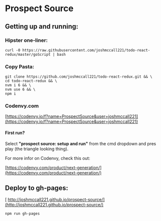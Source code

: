 # Prospect Source 


## Getting up and running: 

### Hipster one-liner:
```
curl -0 https://raw.githubusercontent.com/joshmccall221/todo-react-redux/master/goScript | bash
```

### Copy Pasta:
```
git clone https://github.com/joshmccall221/todo-react-redux.git && \
cd todo-react-redux && \
nvm i 6 && \
nvm use 6 && \
npm i
```
### Codenvy.com
[https://codenvy.io/f?name=ProspectSource&user=joshmccall221](https://codenvy.io/f?name=ProspectSource&user=joshmccall221)

#### First run? 
Select **"prospect source: setup and run"** from the cmd dropdown and pres play (the triangle looking thing). 

For more infor on Codenvy, check this out: 


  [https://codenvy.com/product/next-generation/](https://codenvy.com/product/next-generation/)

## Deploy to gh-pages: 

[ http://joshmccall221.github.io/prospect-source/](http://joshmccall221.github.io/prospect-source/)

```
npm run gh-pages
```
